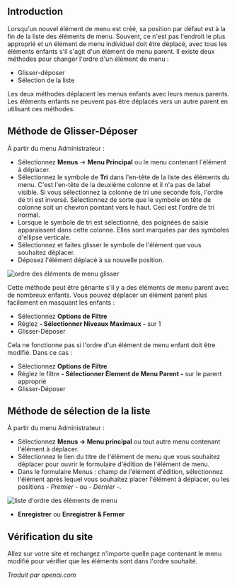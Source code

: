 <!-- Filename: J4.x:Menu_Item_Order / Display title: Commande d'article du menu  -->

## Introduction

Lorsqu'un nouvel élément de menu est créé, sa position par défaut est à la fin de la liste des éléments de menu. Souvent, ce n'est pas l'endroit le plus approprié et un élément de menu individuel doit être déplacé, avec tous les éléments enfants s'il s'agit d'un élément de menu parent. Il existe deux méthodes pour changer l'ordre d'un élément de menu :

- Glisser-déposer
- Sélection de la liste

Les deux méthodes déplacent les menus enfants avec leurs menus parents. Les éléments enfants ne peuvent pas être déplacés vers un autre parent en utilisant ces méthodes.

## Méthode de Glisser-Déposer

À partir du menu Administrateur :

- Sélectionnez **Menus** → **Menu Principal** ou le menu contenant l'élément
  à déplacer.
- Sélectionnez le symbole de **Tri** dans l'en-tête de la liste des éléments du menu.
  C'est l'en-tête de la deuxième colonne et il n'a pas de
  label visible. Si vous sélectionnez la colonne de tri une seconde fois, l'ordre de tri
  est inversé. Sélectionnez de sorte que le symbole en tête de colonne soit un chevron pointant vers le haut. Ceci est l'ordre de tri normal.
- Lorsque le symbole de tri est sélectionné, des poignées de saisie apparaissent dans cette
  colonne. Elles sont marquées par des symboles d'ellipse verticale.
- Sélectionnez et faites glisser le symbole de l'élément que vous souhaitez déplacer.
- Déposez l'élément déplacé à sa nouvelle position.

![ordre des éléments de menu glisser](../../../en/images/menus/menus-menu-item-order-drag.png)

Cette méthode peut être gênante s'il y a des éléments de menu parent avec de nombreux
enfants. Vous pouvez déplacer un élément parent plus facilement en masquant les enfants :

- Sélectionnez **Options de Filtre**
- Réglez **- Sélectionner Niveaux Maximaux -** sur 1
- Glisser-Déposer

Cela ne fonctionne pas si l'ordre d'un élément de menu enfant doit être modifié. Dans ce
cas :

- Sélectionnez **Options de Filtre**
- Réglez le filtre **- Sélectionner Élement de Menu Parent -** sur le parent approprié
- Glisser-Déposer

## Méthode de sélection de la liste

À partir du menu Administrateur :

- Sélectionnez **Menus → Menu principal** ou tout autre menu contenant l'élément à déplacer.
- Sélectionnez le lien du titre de l'élément de menu que vous souhaitez déplacer pour ouvrir le formulaire d'édition de l'élément de menu.
- Dans le formulaire Menus : champ de l'élément d'édition, sélectionnez l'élément après lequel vous souhaitez placer l'élément à déplacer, ou les positions *- Premier -* ou *- Dernier -*.

![liste d'ordre des éléments de menu](../../../en/images/menus/menus-menu-item-order-list.png)

- **Enregistrer** ou **Enregistrer & Fermer**

## Vérification du site

Allez sur votre site et rechargez n'importe quelle page contenant le menu modifié pour vérifier que les éléments sont dans l'ordre souhaité.

*Traduit par openai.com*  

